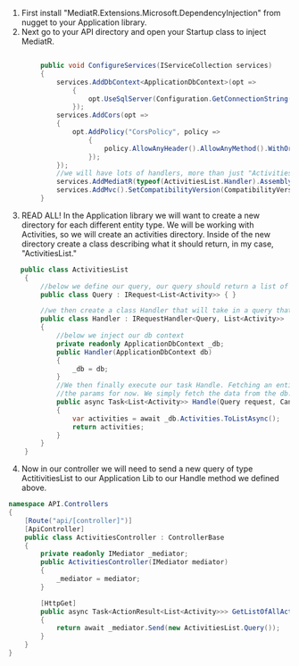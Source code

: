 1. First install "MediatR.Extensions.Microsoft.DependencyInjection" from nugget to your Application library.
2. Next go to your API directory and open your Startup class to inject MediatR.
```cs

        public void ConfigureServices(IServiceCollection services)
        {
            services.AddDbContext<ApplicationDbContext>(opt =>
                {
                    opt.UseSqlServer(Configuration.GetConnectionString("DefaultConnection"));
                });
            services.AddCors(opt =>
            {
                opt.AddPolicy("CorsPolicy", policy =>
                    {
                        policy.AllowAnyHeader().AllowAnyMethod().WithOrigins("http://localhost:3000");
                    });
            });
            //we will have lots of handlers, more than just "ActivitiesList" but we need only do this once.
            services.AddMediatR(typeof(ActivitiesList.Handler).Assembly);
            services.AddMvc().SetCompatibilityVersion(CompatibilityVersion.Version_2_2);
        }

```
3. READ ALL! In the Application library we will want to create a new directory for each different entity type. We will be working with Activities, so we will create an activities directory. Inside of the new directory create a class describing what it should return, in my case, "ActivitiesList."
```cs
   public class ActivitiesList
    {
        //below we define our query, our query should return a list of activities.
        public class Query : IRequest<List<Activity>> { }

        //we then create a class Handler that will take in a query that was defined above and return a type of List<Activity> 
        public class Handler : IRequestHandler<Query, List<Activity>>
        {
            //below we inject our db context
            private readonly ApplicationDbContext _db;
            public Handler(ApplicationDbContext db)
            {
                _db = db;
            }
            //We then finally execute our task Handle. Fetching an entire list of elements with no arguments will allow us to ignore
            //the params for now. We simply fetch the data from the db.
            public async Task<List<Activity>> Handle(Query request, CancellationToken cancellationToken)
            {
                var activities = await _db.Activities.ToListAsync();
                return activities;
            }
        }
    }
```
4. Now in our controller we will need to send a new query of type ActitivitiesList to our Application Lib to our Handle method we defined above.
```cs
namespace API.Controllers
{
    [Route("api/[controller]")]
    [ApiController]
    public class ActivitiesController : ControllerBase
    {
        private readonly IMediator _mediator;
        public ActivitiesController(IMediator mediator)
        {
            _mediator = mediator;
        }

        [HttpGet]
        public async Task<ActionResult<List<Activity>>> GetListOfAllActivities()
        {
            return await _mediator.Send(new ActivitiesList.Query());
        }
    }
}
```
